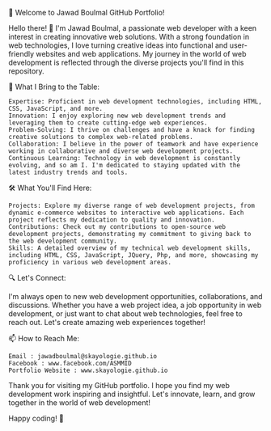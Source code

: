 🚀 Welcome to Jawad Boulmal GitHub Portfolio!

Hello there! 👋 I'm Jawad Boulmal, a passionate web developer with a keen interest in creating innovative web solutions. With a strong foundation in web technologies, I love turning creative ideas into functional and user-friendly websites and web applications. My journey in the world of web development is reflected through the diverse projects you'll find in this repository.

🌟 What I Bring to the Table:

    Expertise: Proficient in web development technologies, including HTML, CSS, JavaScript, and more.
    Innovation: I enjoy exploring new web development trends and leveraging them to create cutting-edge web experiences.
    Problem-Solving: I thrive on challenges and have a knack for finding creative solutions to complex web-related problems.
    Collaboration: I believe in the power of teamwork and have experience working in collaborative and diverse web development projects.
    Continuous Learning: Technology in web development is constantly evolving, and so am I. I'm dedicated to staying updated with the latest industry trends and tools.

🛠️ What You'll Find Here:

    Projects: Explore my diverse range of web development projects, from dynamic e-commerce websites to interactive web applications. Each project reflects my dedication to quality and innovation.
    Contributions: Check out my contributions to open-source web development projects, demonstrating my commitment to giving back to the web development community.
    Skills: A detailed overview of my technical web development skills, including HTML, CSS, JavaScript, JQuery, Php, and more, showcasing my proficiency in various web development areas.

🔍 Let's Connect:

I'm always open to new web development opportunities, collaborations, and discussions. Whether you have a web project idea, a job opportunity in web development, or just want to chat about web technologies, feel free to reach out. Let's create amazing web experiences together!

📫 How to Reach Me:

    Email : jawadboulmal@skayologie.github.io 
    Facebook : www.facebook.com/ASMMID
    Portfolio Website : www.skayologie.github.io

Thank you for visiting my GitHub portfolio. I hope you find my web development work inspiring and insightful. Let's innovate, learn, and grow together in the world of web development!

Happy coding! 🚀
